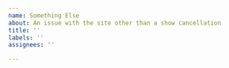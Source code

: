 ```yaml
---
name: Something Else
about: An issue with the site other than a show cancellation
title: ''
labels: ''
assignees: ''

---
```



